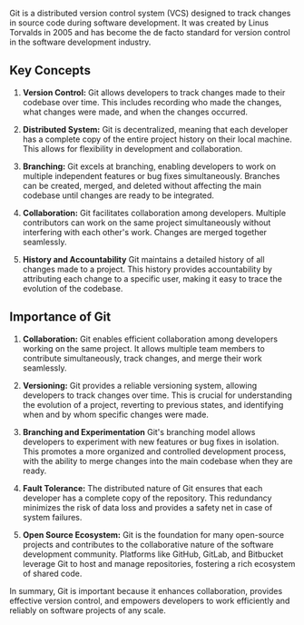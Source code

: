 
Git is a distributed version control system (VCS) designed to track changes in source code during software development. It was created by Linus Torvalds in 2005 and has become the de facto standard for version control in the software development industry.

## **Key Concepts**

1. **Version Control:**
   Git allows developers to track changes made to their codebase over time. This includes recording who made the changes, what changes were made, and when the changes occurred.

2. **Distributed System:**
   Git is decentralized, meaning that each developer has a complete copy of the entire project history on their local machine. This allows for flexibility in development and collaboration.

3. **Branching:**
   Git excels at branching, enabling developers to work on multiple independent features or bug fixes simultaneously. Branches can be created, merged, and deleted without affecting the main codebase until changes are ready to be integrated.

4. **Collaboration:**
   Git facilitates collaboration among developers. Multiple contributors can work on the same project simultaneously without interfering with each other's work. Changes are merged together seamlessly.

5. **History and Accountability**
   Git maintains a detailed history of all changes made to a project. This history provides accountability by attributing each change to a specific user, making it easy to trace the evolution of the codebase.

## **Importance of Git**

1. **Collaboration:**
   Git enables efficient collaboration among developers working on the same project. It allows multiple team members to contribute simultaneously, track changes, and merge their work seamlessly.

2. **Versioning:**
   Git provides a reliable versioning system, allowing developers to track changes over time. This is crucial for understanding the evolution of a project, reverting to previous states, and identifying when and by whom specific changes were made.

3. **Branching and Experimentation**
   Git's branching model allows developers to experiment with new features or bug fixes in isolation. This promotes a more organized and controlled development process, with the ability to merge changes into the main codebase when they are ready.

4. **Fault Tolerance:**
   The distributed nature of Git ensures that each developer has a complete copy of the repository. This redundancy minimizes the risk of data loss and provides a safety net in case of system failures.

5. **Open Source Ecosystem:**
   Git is the foundation for many open-source projects and contributes to the collaborative nature of the software development community. Platforms like GitHub, GitLab, and Bitbucket leverage Git to host and manage repositories, fostering a rich ecosystem of shared code.

In summary, Git is important because it enhances collaboration, provides effective version control, and empowers developers to work efficiently and reliably on software projects of any scale.